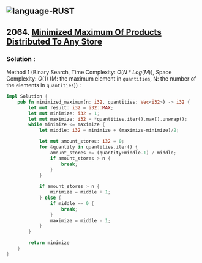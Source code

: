 ![language-RUST](https://img.shields.io/badge/RUST-8d4004?style=for-the-badge&logo=RUST)
---

## 2064. [Minimized Maximum Of Products Distributed To Any Store](https://leetcode.com/problems/minimized-maximum-of-products-distributed-to-any-store)

### Solution :

Method 1 (Binary Search, Time Complexity: $O(N*Log(M))$, Space Complexity: $O(1)$ (M: the maximum element in `quantities`, N: the number of the elements in `quantities`)) :
```rust
impl Solution {
    pub fn minimized_maximum(n: i32, quantities: Vec<i32>) -> i32 {
        let mut result: i32 = i32::MAX;
        let mut minimize: i32 = 1;
        let mut maximize: i32 = *quantities.iter().max().unwrap();
        while minimize <= maximize {
            let middle: i32 = minimize + (maximize-minimize)/2;

            let mut amount_stores: i32 = 0;
            for &quantity in quantities.iter() {
                amount_stores += (quantity+middle-1) / middle;
                if amount_stores > n {
                    break;
                }
            }

            if amount_stores > n {
                minimize = middle + 1;
            } else {
                if middle == 0 {
                    break;
                }
                maximize = middle - 1;
            }
        }

        return minimize
    }
}
```
